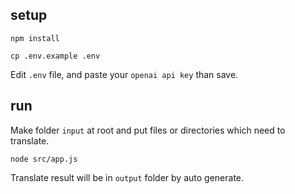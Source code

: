 ## setup


```
npm install

cp .env.example .env
```

Edit `.env` file, and paste your `openai api key` than save.

## run

Make folder `input` at root and put files or directories which need to translate.

```
node src/app.js
```

Translate result will be in `output` folder by auto generate.